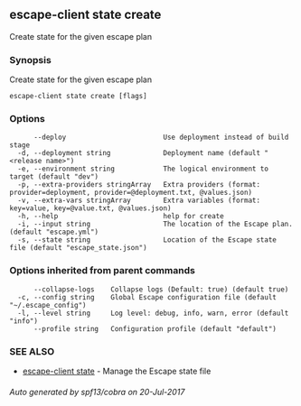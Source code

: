 ## escape-client state create

Create state for the given escape plan

### Synopsis


Create state for the given escape plan

```
escape-client state create [flags]
```

### Options

```
      --deploy                        Use deployment instead of build stage
  -d, --deployment string             Deployment name (default "<release name>")
  -e, --environment string            The logical environment to target (default "dev")
  -p, --extra-providers stringArray   Extra providers (format: provider=deployment, provider=@deployment.txt, @values.json)
  -v, --extra-vars stringArray        Extra variables (format: key=value, key=@value.txt, @values.json)
  -h, --help                          help for create
  -i, --input string                  The location of the Escape plan. (default "escape.yml")
  -s, --state string                  Location of the Escape state file (default "escape_state.json")
```

### Options inherited from parent commands

```
      --collapse-logs    Collapse logs (Default: true) (default true)
  -c, --config string    Global Escape configuration file (default "~/.escape_config")
  -l, --level string     Log level: debug, info, warn, error (default "info")
      --profile string   Configuration profile (default "default")
```

### SEE ALSO
* [escape-client state](escape-client_state.md)	 - Manage the Escape state file

###### Auto generated by spf13/cobra on 20-Jul-2017
